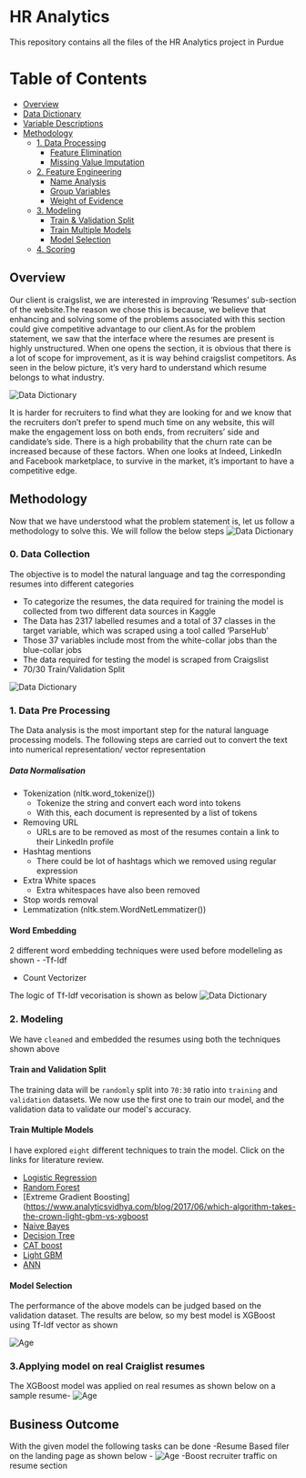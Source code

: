 # HR Analytics 

This repository contains all the files of the HR Analytics project in Purdue


# Table of Contents
- [Overview](#overview)
- [Data Dictionary](#data-dictionary)
- [Variable Descriptions](#variable-descriptions)
- [Methodology](#methodology)
  - [1. Data Processing](#1-data-pre-processing)
    - [Feature Elimination](#feature-elimination)
    - [Missing Value Imputation](#missing-value-imputations-mvi)
  - [2. Feature Engineering](#2-feature-engineering)
    - [Name Analysis](#name-analysis)
    - [Group Variables](#group-categories)
    - [Weight of Evidence](#weight-of-evidence)
  - [3. Modeling](#3-modeling)
    - [Train & Validation Split](#train-and-validation-split)
    - [Train Multiple Models](#train-multiple-models)
    - [Model Selection](#model-selection)
  - [4. Scoring](#4scoring)
  
## Overview
Our client is craigslist, we are interested in improving ‘Resumes’ sub-section of the website.The reason we chose this is because, we believe that enhancing and solving some of the problems associated with this section could give competitive advantage to our client.As for the problem statement, we saw that the interface where the resumes are present is highly unstructured. When one opens the section, it is obvious that there is a lot of scope for improvement, as it is way behind craigslist competitors. As seen in the below picture, it’s very hard to understand which resume belongs to what industry.


![Data Dictionary](Images/Unstructured_resume.PNG)

It is harder for recruiters to find what they are looking for and we know that the recruiters don’t prefer to spend much time on any website, this will make the engagement loss on both ends, from recruiters’ side and candidate’s side. There is a high probability that the churn rate can be increased because of these factors.
When one looks at Indeed, LinkedIn and Facebook marketplace, to survive in the market, it’s important to have a competitive edge.



## Methodology
Now that we have understood what the problem statement is, let us follow a methodology to solve this. We will follow the below steps
![Data Dictionary](Images/Methodology.PNG)


### 0. Data Collection
The objective is to model the natural language and tag the corresponding resumes into different categories
- To categorize the resumes, the data required for training the model is collected from two different data sources in Kaggle
- The Data has 2317 labelled resumes and a total of 37 classes in the target variable, which was scraped using a tool called ‘ParseHub’
- Those 37 variables include most from the white-collar jobs than the blue-collar jobs
- The data required for testing the model is scraped from Craigslist
- 70/30 Train/Validation Split

![Data Dictionary](Images/Job_categories.PNG)

### 1. Data Pre Processing
The Data analysis is the most important step for the natural language processing models. The following steps are carried out to convert the text into numerical representation/ vector representation
##### Data Normalisation
- Tokenization (nltk.word_tokenize())
  - Tokenize the string and convert each word into tokens
  -  With this, each document is represented by a list of tokens
- Removing URL
  -  URLs are to be removed as most of the resumes contain a link to their LinkedIn profile
- Hashtag mentions
  - There could be lot of hashtags which we removed using regular expression
- Extra White spaces
  - Extra whitespaces have also been removed
- Stop words removal
- Lemmatization  (nltk.stem.WordNetLemmatizer())


#### Word Embedding
2 different word embedding techniques were used before modelleling as shown -
-Tf-Idf 
- Count Vectorizer

The logic of Tf-Idf vecorisation is shown as below 
![Data Dictionary](Images/TFIDF.PNG)



### 2. Modeling
We have `cleaned` and embedded the resumes using both the techniques shown above 
#### Train and Validation Split
The training data will be `randomly` split into `70:30` ratio into `training` and `validation` datasets. We now use the first one to train our model, and the validation data to validate our model's accuracy.
#### Train Multiple Models
I have explored `eight` different techniques to train the model. Click on the links for literature review.
- [Logistic Regression](https://www.analyticsvidhya.com/blog/2021/03/logistic-regression/)
- [Random Forest](https://www.analyticsvidhya.com/blog/2021/03/introduction-to-random-forest-and-its-hyper-parameters/)
- [Extreme Gradient Boosting](https://www.analyticsvidhya.com/blog/2017/06/which-algorithm-takes-the-crown-light-gbm-vs-xgboost
- [Naive Bayes](https://www.analyticsvidhya.com/blog/2021/01/a-guide-to-the-naive-bayes-algorithm/)
- [Decision Tree](https://www.analyticsvidhya.com/blog/2016/04/tree-based-algorithms-complete-tutorial-scratch-in-python/)
- [CAT boost](https://www.analyticsvidhya.com/blog/2021/04/how-to-use-catboost-for-mental-fatigue-score-prediction/)
- [Light GBM](https://www.analyticsvidhya.com/blog/2017/06/which-algorithm-takes-the-crown-light-gbm-vs-xgboost/)
- [ANN](https://www.analyticsvidhya.com/blog/2021/05/beginners-guide-to-artificial-neural-network/)


#### Model Selection
The performance of the above models can be judged based on the validation dataset. The results are below, so my best model is XGBoost using Tf-Idf vector as shown 

![Age](Images/model_results.PNG)

### 3.Applying model on real Craiglist resumes

The XGBoost model was applied on real resumes as shown below on a sample resume-
![Age](Images/HR_resume.PNG)

## Business Outcome
With the given model the following tasks can be done
-Resume Based filer on the landing page as shown below -
![Age](Images/recommendation.PNG)
-Boost recruiter traffic on resume section





